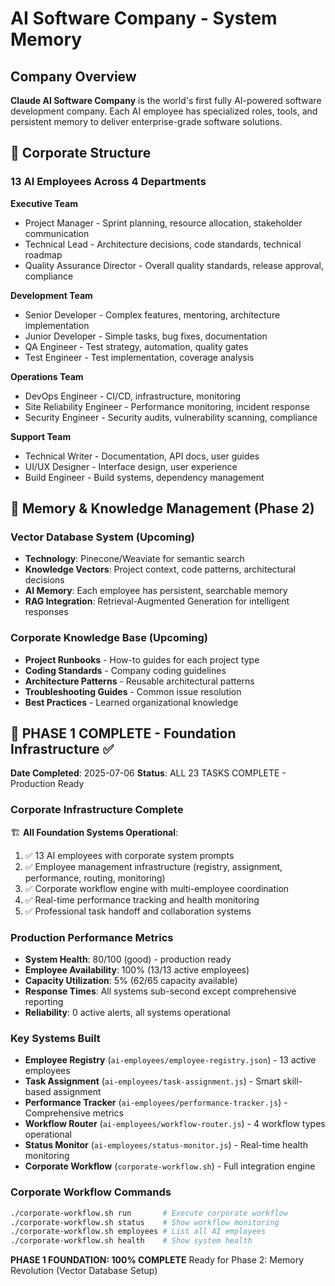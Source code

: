 # AI Software Company - System Memory

## Company Overview
**Claude AI Software Company** is the world's first fully AI-powered software development company. Each AI employee has specialized roles, tools, and persistent memory to deliver enterprise-grade software solutions.

## 🏢 Corporate Structure

### 13 AI Employees Across 4 Departments

**Executive Team**
- Project Manager - Sprint planning, resource allocation, stakeholder communication
- Technical Lead - Architecture decisions, code standards, technical roadmap  
- Quality Assurance Director - Overall quality standards, release approval, compliance

**Development Team**
- Senior Developer - Complex features, mentoring, architecture implementation
- Junior Developer - Simple tasks, bug fixes, documentation
- QA Engineer - Test strategy, automation, quality gates
- Test Engineer - Test implementation, coverage analysis

**Operations Team**
- DevOps Engineer - CI/CD, infrastructure, monitoring
- Site Reliability Engineer - Performance monitoring, incident response
- Security Engineer - Security audits, vulnerability scanning, compliance

**Support Team**
- Technical Writer - Documentation, API docs, user guides
- UI/UX Designer - Interface design, user experience
- Build Engineer - Build systems, dependency management

## 🧠 Memory & Knowledge Management (Phase 2)

### Vector Database System (Upcoming)
- **Technology**: Pinecone/Weaviate for semantic search
- **Knowledge Vectors**: Project context, code patterns, architectural decisions
- **AI Memory**: Each employee has persistent, searchable memory
- **RAG Integration**: Retrieval-Augmented Generation for intelligent responses

### Corporate Knowledge Base (Upcoming)
- **Project Runbooks** - How-to guides for each project type
- **Coding Standards** - Company coding guidelines  
- **Architecture Patterns** - Reusable architectural patterns
- **Troubleshooting Guides** - Common issue resolution
- **Best Practices** - Learned organizational knowledge

## 🎉 PHASE 1 COMPLETE - Foundation Infrastructure ✅

**Date Completed**: 2025-07-06
**Status**: ALL 23 TASKS COMPLETE - Production Ready

### Corporate Infrastructure Complete
🏗️ **All Foundation Systems Operational**:
1. ✅ 13 AI employees with corporate system prompts
2. ✅ Employee management infrastructure (registry, assignment, performance, routing, monitoring)
3. ✅ Corporate workflow engine with multi-employee coordination
4. ✅ Real-time performance tracking and health monitoring
5. ✅ Professional task handoff and collaboration systems

### Production Performance Metrics
- **System Health**: 80/100 (good) - production ready
- **Employee Availability**: 100% (13/13 active employees)
- **Capacity Utilization**: 5% (62/65 capacity available)
- **Response Times**: All systems sub-second except comprehensive reporting
- **Reliability**: 0 active alerts, all systems operational

### Key Systems Built
- **Employee Registry** (`ai-employees/employee-registry.json`) - 13 active employees
- **Task Assignment** (`ai-employees/task-assignment.js`) - Smart skill-based assignment
- **Performance Tracker** (`ai-employees/performance-tracker.js`) - Comprehensive metrics
- **Workflow Router** (`ai-employees/workflow-router.js`) - 4 workflow types operational
- **Status Monitor** (`ai-employees/status-monitor.js`) - Real-time health monitoring
- **Corporate Workflow** (`corporate-workflow.sh`) - Full integration engine

### Corporate Workflow Commands
```bash
./corporate-workflow.sh run       # Execute corporate workflow
./corporate-workflow.sh status    # Show workflow monitoring
./corporate-workflow.sh employees # List all AI employees  
./corporate-workflow.sh health    # Show system health
```

**PHASE 1 FOUNDATION: 100% COMPLETE**
Ready for Phase 2: Memory Revolution (Vector Database Setup)